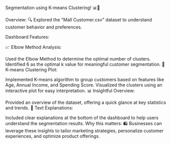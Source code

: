 Segmentation using K-means Clustering! 📊🎉

Overview:
🔍 Explored the "Mall Customer.csv" dataset to understand customer behavior and preferences.

Dashboard Features:

📈 Elbow Method Analysis:

Used the Elbow Method to determine the optimal number of clusters.
Identified 6 as the optimal k value for meaningful customer segmentation.
🎯 K-means Clustering Plot:

Implemented K-means algorithm to group customers based on features like Age, Annual Income, and Spending Score.
Visualized the clusters using an interactive plot for easy interpretation.
📊 Insightful Overview:

Provided an overview of the dataset, offering a quick glance at key statistics and trends.
📝 Text Explanations:

Included clear explanations at the bottom of the dashboard to help users understand the segmentation results.
Why this matters:
🛍️ Businesses can leverage these insights to tailor marketing strategies, personalize customer experiences, and optimize product offerings.
